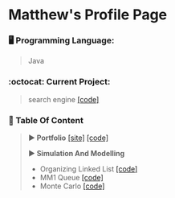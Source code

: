 <!--
**MatthewHChon/MatthewHChon** is a ✨ _special_ ✨ repository because its `README.md` (this file) appears on your GitHub profile.

Here are some ideas to get you started:

- 🔭 I’m currently working on ...
- 🌱 I’m currently learning ...
- 👯 I’m looking to collaborate on ...
- 🤔 I’m looking for help with ...
- 💬 Ask me about ...
- 📫 How to reach me: ...
- 😄 Pronouns: ...
- ⚡ Fun fact: ...
-->
# Matthew's Profile Page

### :desktop_computer: Programming Language:
> Java

### :octocat: Current Project:
> search engine [[code]](https://github.com/MatthewHChon/searchengine)

### :open_file_folder: Table Of Content
> **:arrow_forward: Portfolio** [[site]](https://MatthewHChon.github.io) [[code]](https://github.com/MatthewHChon/MatthewHChon.github.io)
>
> **:arrow_forward: Simulation And Modelling**
>
>  * Organizing Linked List [[code]](https://github.com/MatthewHChon/CS381_SimulationAndModelling/tree/main/Assignment1)
>  * MM1 Queue [[code]](https://github.com/MatthewHChon/CS381_SimulationAndModelling/tree/main/Assignment2)
>  * Monte Carlo [[code]](https://github.com/MatthewHChon/CS381_SimulationAndModelling/tree/main/Assignment3/montecarlo)
>
